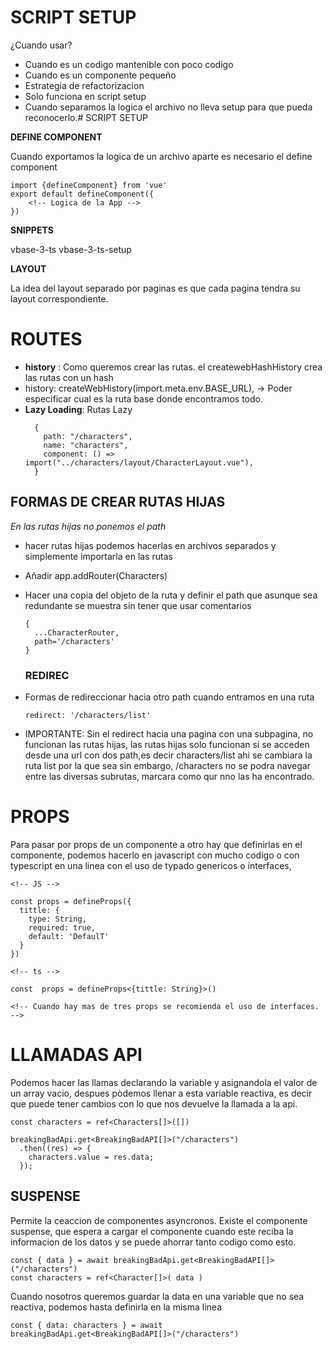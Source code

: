 # SCRIPT SETUP

¿Cuando usar?

- Cuando es un codigo mantenible con poco codigo
- Cuando es un componente pequeño
- Estrategia de refactorizacion
- Solo funciona en script setup
- Cuando separamos la logica el archivo no lleva setup para que pueda reconocerlo.# SCRIPT SETUP

**DEFINE COMPONENT**

Cuando exportamos la logica de un archivo aparte es necesario el define component

```
import {defineComponent} from 'vue'
export default defineComponent({
    <!-- Logica de la App -->
})
```

**SNIPPETS**

vbase-3-ts
vbase-3-ts-setup

**LAYOUT**

La idea del layout separado por paginas es que cada pagina tendra su layout correspondiente.

# ROUTES

- **history** : Como queremos crear las rutas. el createwebHashHistory crea las rutas con un hash
- history: createWebHistory(import.meta.env.BASE_URL), -> Poder especificar cual es la ruta base donde encontramos todo.
- **Lazy Loading**: Rutas Lazy
  ```
    {
      path: "/characters",
      name: "characters",
      component: () => import("../characters/layout/CharacterLayout.vue"),
    }
  ```

## FORMAS DE CREAR RUTAS HIJAS

_En las rutas hijas no ponemos el path_

- hacer rutas hijas podemos hacerlas en archivos separados y simplemente importarla en las rutas
- Añadir app.addRouter(Characters)
- Hacer una copia del objeto de la ruta y definir el path que asunque sea redundante se muestra sin tener que usar comentarios

  ```
  {
    ...CharacterRouter,
    path='/characters'
  }
  ```

  ### REDIREC

- Formas de redireccionar hacia otro path cuando entramos en una ruta
  ```
  redirect: '/characters/list'
  ```
- IMPORTANTE: Sin el redirect hacia una pagina con una subpagina, no funcionan las rutas hijas, las rutas hijas solo funcionan si se acceden desde una url con dos path,es decir characters/list ahi se cambiara la ruta list por la que sea sin embargo, /characters no se podra navegar entre las diversas subrutas, marcara como qur nno las ha encontrado.

# PROPS

Para pasar por props de un componente a otro hay que definirlas en el componente, podemos hacerlo en javascript con mucho codigo o con typescript en una linea con el uso de typado genericos o interfaces,

```
<!-- JS -->

const props = defineProps({
  tittle: {
    type: String,
    required: true,
    default: 'DefaulT'
  }
})

<!-- ts -->

const  props = defineProps<{tittle: String}>()

<!-- Cuando hay mas de tres props se recomienda el uso de interfaces. -->

```

# LLAMADAS API

Podemos hacer las llamas declarando la variable y asignandola el valor de un array vacio, despues pòdemos llenar a esta variable reactiva, es decir que puede tener cambios con lo que nos devuelve la llamada a la api.

```
const characters = ref<Characters[]>([])

breakingBadApi.get<BreakingBadAPI[]>("/characters")
  .then((res) => {
    characters.value = res.data;
  });

```

## SUSPENSE

Permite la ceaccion de componentes asyncronos.
Existe el componente suspense, que espera a cargar el componente cuando este reciba la informacion de los datos y se puede ahorrar tanto codigo como esto.

```
const { data } = await breakingBadApi.get<BreakingBadAPI[]>("/characters")
const characters = ref<Character[]>( data )
```

Cuando nosotros queremos guardar la data en una variable que no sea reactiva, podemos hasta definirla en la misma linea

```
const { data: characters } = await breakingBadApi.get<BreakingBadAPI[]>("/characters")

```
